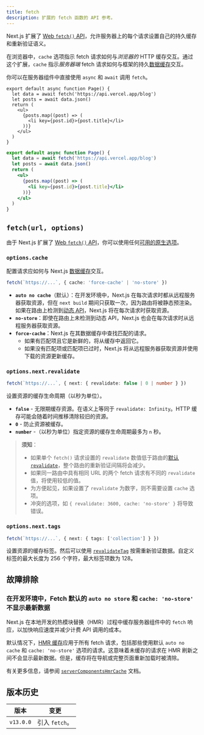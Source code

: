```yaml
---
title: fetch
description: 扩展的 fetch 函数的 API 参考。
---
```


Next.js 扩展了 [Web `fetch()` API](https://developer.mozilla.org/docs/Web/API/Fetch_API)，允许服务器上的每个请求设置自己的持久缓存和重新验证语义。

在浏览器中，`cache` 选项指示 fetch 请求如何与*浏览器的* HTTP 缓存交互。通过这个扩展，`cache` 指示*服务器端* fetch 请求如何与框架的持久[数据缓存](/nextjs-cn/app/deep-dive/caching#data-cache)交互。

你可以在服务器组件中直接使用 `async` 和 `await` 调用 `fetch`。

```tsx switcher
export default async function Page() {
  let data = await fetch('https://api.vercel.app/blog')
  let posts = await data.json()
  return (
    <ul>
      {posts.map((post) => (
        <li key={post.id}>{post.title}</li>
      ))}
    </ul>
  )
}
```

```jsx switcher
export default async function Page() {
  let data = await fetch('https://api.vercel.app/blog')
  let posts = await data.json()
  return (
    <ul>
      {posts.map((post) => (
        <li key={post.id}>{post.title}</li>
      ))}
    </ul>
  )
}
```

## `fetch(url, options)`

由于 Next.js 扩展了 [Web `fetch()` API](https://developer.mozilla.org/docs/Web/API/Fetch_API)，你可以使用任何[可用的原生选项](https://developer.mozilla.org/docs/Web/API/fetch#parameters)。

### `options.cache`

配置请求应如何与 Next.js [数据缓存](/nextjs-cn/app/deep-dive/caching#data-cache)交互。

```ts
fetch(`https://...`, { cache: 'force-cache' | 'no-store' })
```

- **`auto no cache`**（默认）：在开发环境中，Next.js 在每次请求时都从远程服务器获取资源，但在 `next build` 期间只获取一次，因为路由将被静态预渲染。如果在路由上检测到[动态 API](/nextjs-cn/app/building-your-application/rendering/server-components#dynamic-rendering)，Next.js 将在每次请求时获取资源。
- **`no-store`**：即使在路由上未检测到动态 API，Next.js 也会在每次请求时从远程服务器获取资源。
- **`force-cache`**：Next.js 在其数据缓存中查找匹配的请求。
  - 如果有匹配项且它是新鲜的，将从缓存中返回它。
  - 如果没有匹配项或匹配项已过时，Next.js 将从远程服务器获取资源并使用下载的资源更新缓存。

### `options.next.revalidate`

```ts
fetch(`https://...`, { next: { revalidate: false | 0 | number } })
```

设置资源的缓存生命周期（以秒为单位）。

- **`false`** - 无限期缓存资源。在语义上等同于 `revalidate: Infinity`。HTTP 缓存可能会随着时间推移清除较旧的资源。
- **`0`** - 防止资源被缓存。
- **`number`** -（以秒为单位）指定资源的缓存生命周期最多为 `n` 秒。

> **须知**：
>
> - 如果单个 `fetch()` 请求设置的 `revalidate` 数值低于路由的[默认 `revalidate`](/nextjs-cn/app/api-reference/file-conventions/route-segment-config#revalidate)，整个路由的重新验证间隔将会减少。
> - 如果同一路由中具有相同 URL 的两个 fetch 请求有不同的 `revalidate` 值，将使用较低的值。
> - 为方便起见，如果设置了 `revalidate` 为数字，则不需要设置 `cache` 选项。
> - 冲突的选项，如 `{ revalidate: 3600, cache: 'no-store' }` 将导致错误。

### `options.next.tags`

```ts
fetch(`https://...`, { next: { tags: ['collection'] } })
```

设置资源的缓存标签。然后可以使用 [`revalidateTag`](/nextjs-cn/app/api-reference/functions/revalidateTag) 按需重新验证数据。自定义标签的最大长度为 256 个字符，最大标签项数为 128。

## 故障排除

### 在开发环境中，Fetch 默认的 `auto no store` 和 `cache: 'no-store'` 不显示最新数据

Next.js 在本地开发的热模块替换（HMR）过程中缓存服务器组件中的 `fetch` 响应，以加快响应速度并减少计费 API 调用的成本。

默认情况下，[HMR 缓存](/nextjs-cn/app/api-reference/config/next-config-js/serverComponentsHmrCache)应用于所有 fetch 请求，包括那些使用默认 `auto no cache` 和 `cache: 'no-store'` 选项的请求。这意味着未缓存的请求在 HMR 刷新之间不会显示最新数据。但是，缓存将在导航或完整页面重新加载时被清除。

有关更多信息，请参阅 [`serverComponentsHmrCache`](/nextjs-cn/app/api-reference/config/next-config-js/serverComponentsHmrCache) 文档。

## 版本历史

| 版本      | 变更           |
| --------- | -------------- |
| `v13.0.0` | 引入 `fetch`。 |
